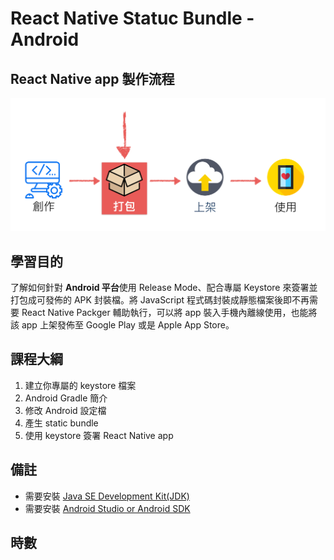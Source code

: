 # React Native Statuc Bundle - Android

## React Native app 製作流程

![](../img/rn-bundle.intro.png)

## 學習目的

了解如何針對 **Android 平台**使用 Release Mode、配合專屬 Keystore 來簽署並打包成可發佈的 APK 封裝檔。將 JavaScript 程式碼封裝成靜態檔案後即不再需要 React Native Packger 輔助執行，可以將 app 裝入手機內離線使用，也能將該 app 上架發佈至 Google Play 或是 Apple App Store。

## 課程大綱

1. 建立你專屬的 keystore 檔案
2. Android Gradle 簡介
3. 修改 Android 設定檔
4. 產生 static bundle
5. 使用 keystore 簽署 React Native app

## 備註

- 需要安裝 [Java SE Development Kit(JDK)](http://www.oracle.com/technetwork/java/javase/downloads/jdk8-downloads-2133151.html)
- 需要安裝 [Android Studio or Android SDK](https://developer.android.com/studio/index.html)

## 時數
